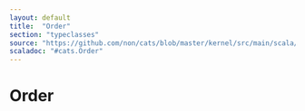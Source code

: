```yaml
---
layout: default
title:  "Order"
section: "typeclasses"
source: "https://github.com/non/cats/blob/master/kernel/src/main/scala/cats/Order.scala"
scaladoc: "#cats.Order"
---
```

# Order

